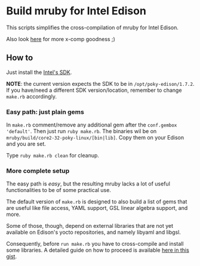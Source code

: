 # Build mruby for Intel Edison
This scripts simplifies the cross-compilation of mruby for Intel Edison.

Also look [here](https://gist.github.com/pbosetti/027125c4ba066f51bf2c) for more x-comp goodness ;)

## How to
Just install the [Intel's SDK](https://software.intel.com/en-us/iot/hardware/edison/downloads).

**NOTE**: the current version expects the SDK to be in `/opt/poky-edison/1.7.2`. If you have/need a different SDK version/location, remember to change `make.rb` accordingly.


### Easy path: just plain gems
In `make.rb` comment/remove any additional gem after the `conf.gembox 'default'`. Then just run `ruby make.rb`. The binaries wil be on `mruby/build/core2-32-poky-linux/[bin|lib]`. Copy them on your Edison and you are set.

Type `ruby make.rb clean` for cleanup. 

### More complete setup
The easy path is *easy*, but the resulting mruby lacks a lot of useful functionalities to be of some practical use.

The default version of `make.rb` is designed to also build a list of gems that are useful like file access, YAML support, GSL linear algebra support, and more.

Some of those, though, depend on external libraries that are not yet available on Edison's yocto repositories, and namely libyaml and libgsl. 

Consequently, before `run make.rb` you have to cross-compile and install some libraries. A detailed guide on how to proceed is available [here in this gist](https://gist.github.com/pbosetti/027125c4ba066f51bf2c).



